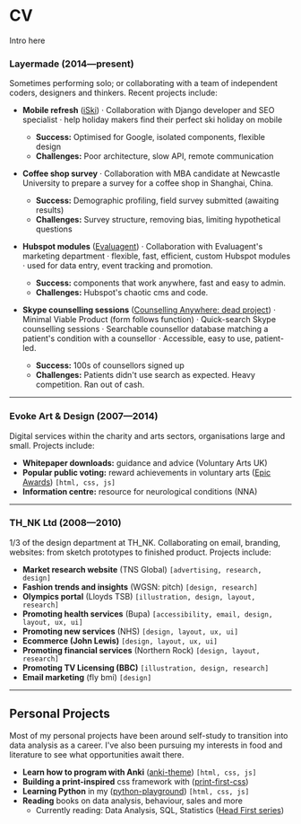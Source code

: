 # CV

Intro here

### Layermade (2014—present)

Sometimes performing solo; or collaborating with a team of independent coders, designers and thinkers. Recent projects include:

- **Mobile refresh** ([iSki](https://www.i-ski.co.uk)) · Collaboration with Django developer and SEO specialist · help holiday makers find their perfect ski holiday on mobile
    + **Success:** Optimised for Google, isolated components, flexible design
    + **Challenges:** Poor architecture, slow API, remote communication

- **Coffee shop survey** · Collaboration with MBA candidate at Newcastle University to prepare a survey for a coffee shop in Shanghai, China.
    + **Success:** Demographic profiling, field survey submitted (awaiting results)
    + **Challenges:** Survey structure, removing bias, limiting hypothetical questions

- **Hubspot modules** ([Evaluagent](https://www.evaluagent.com)) · Collaboration with Evaluagent's marketing department · flexible, fast, efficient, custom Hubspot modules · used for data entry, event tracking and promotion.
    + **Success:** components that work anywhere, fast and easy to admin.
    + **Challenges:** Hubspot's chaotic cms and code.

- **Skype counselling sessions** ([Counselling Anywhere: dead project](https://web.archive.org/web/20170211124922/http://www.counsellinganywhere.com/)) · Minimal Viable Product (form follows function) · Quick-search Skype counselling sessions · Searchable counsellor database matching a patient's condition with a counsellor · Accessible, easy to use, patient-led.
    + **Success:** 100s of counsellors signed up
    + **Challenges:** Patients didn't use search as expected. Heavy competition. Ran out of cash.

----

### Evoke Art &amp; Design (2007—2014)

Digital services within the charity and arts sectors, organisations large and small. Projects include:

- **Whitepaper downloads:** guidance and advice (Voluntary Arts UK)
- **Popular public voting:** reward achievements in voluntary arts ([Epic Awards](https://web.archive.org/web/20160307170320/http://shortlist.epicawards.co.uk/)) `[html, css, js]`
- **Information centre:** resource for neurological conditions (NNA)


----

### TH_NK Ltd (2008—2010)

1/3 of the design department at TH_NK. Collaborating on email, branding, websites: from sketch prototypes to finished product. Projects include:

- **Market research website** (TNS Global) `[advertising, research, design]`
- **Fashion trends and insights** (WGSN: pitch) `[design, research]`
- **Olympics portal** (Lloyds TSB) `[illustration, design, layout, research]`
- **Promoting health services** (Bupa) `[accessibility, email, design, layout, ux, ui]`
- **Promoting new services** (NHS) `[design, layout, ux, ui]`
- **Ecommerce (John Lewis)** `[design, layout, ux, ui]`
- **Promoting financial services** (Northern Rock) `[design, layout, research]`
- **Promoting TV Licensing (BBC)** `[illustration, design, research]`
- **Email marketing** (fly bmi) `[design]`

----

## Personal Projects

Most of my personal projects have been around self-study to transition into data analysis as a career. I've also been pursuing my interests in food and literature to see what opportunities await there.

- **Learn how to program with Anki** ([anki-theme](https://github.com/badlydrawnrob/anki)) `[html, css, js]`
- **Building a print-inspired** css framework with ([print-first-css](https://github.com/badlydrawnrob/print-first-css))
- **Learning Python** in my ([python-playground](https://github.com/badlydrawnrob/python-playground)) `[html, css, js]`
- **Reading** books on data analysis, behaviour, sales and more
    + Currently reading: Data Analysis, SQL, Statistics ([Head First series](https://en.wikipedia.org/wiki/Head_First_(book_series)))
    <!-- + Have read: Undoing Project, How to win friends -->
